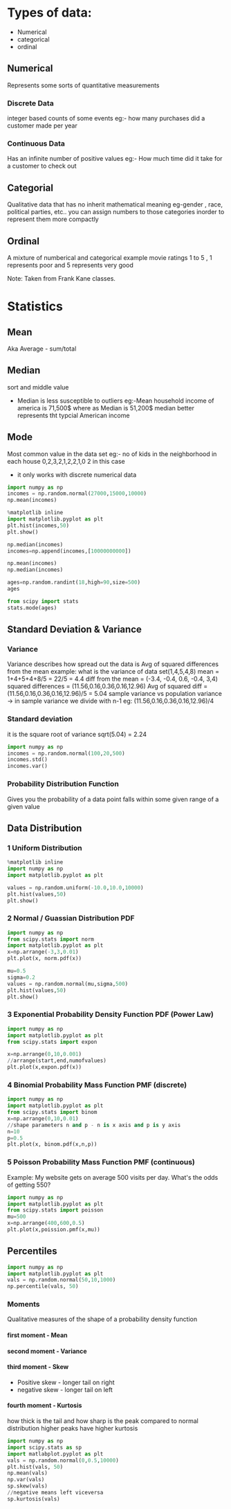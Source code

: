 # Types of data:
- Numerical
- categorical
- ordinal

## Numerical
Represents some sorts of quantitative measurements
### Discrete Data
integer based counts of some events
eg:- how many purchases did a customer made per year
### Continuous Data
Has an infinite number of positive values
eg:- How much time did it take for a customer to check out

## Categorial
Qualitative data that has no inherit mathematical meaning
eg-gender , race, political parties, etc..
you can assign numbers to those categories inorder to represent them more compactly

## Ordinal
A mixture of numberical and categorical 
example movie ratings 1 to 5 , 1 represents poor and 5 represents very good

Note: Taken from Frank Kane classes.

# Statistics
## Mean
Aka Average - sum/total

## Median
sort and middle value
* Median is less susceptible to outliers
eg:-Mean household income of america is 71,500$ where as Median is 51,200$
median better represents tht typcial American income

## Mode
Most common value in the data set
eg:- no of kids in the neighborhood in each house
0,2,3,2,1,2,2,1,0
2 in this case
* it only works with discrete numerical data

```python
import numpy as np
incomes = np.random.normal(27000,15000,10000)
np.mean(incomes)

%matplotlib inline
import matplotlib.pyplot as plt
plt.hist(incomes,50)
plt.show()

np.median(incomes)
incomes=np.append(incomes,[10000000000])

np.mean(incomes)
np.median(incomes)

ages=np.random.randint(18,high=90,size=500)
ages

from scipy import stats
stats.mode(ages)

```
## Standard Deviation & Variance
### Variance
Variance describes how spread out the data is
Avg of squared differences from the mean
example:
what is the variance of data set(1,4,5,4,8)
mean = 1+4+5+4+8/5 = 22/5 = 4.4
diff from the mean = (-3.4, -0.4, 0.6, -0.4, 3,4)
squared differences = (11.56,0.16,0.36,0.16,12.96)
Avg of squared diff = (11.56,0.16,0.36,0.16,12.96)/5 = 5.04
sample variance vs population variance -> in sample variance we divide with n-1 eg: (11.56,0.16,0.36,0.16,12.96)/4
### Standard deviation
it is the square root of variance
sqrt(5.04) = 2.24

```python
import numpy as np
incomes = np.random.normal(100,20,500)
incomes.std()
incomes.var()
```

### Probability Distribution Function
Gives you the probability of a data point falls within some given range of a given value

## Data Distribution
### 1 Uniform Distribution
```python
%matplotlib inline
import numpy as np
import matplotlib.pyplot as plt

values = np.random.uniform(-10.0,10.0,10000)
plt.hist(values,50)
plt.show()
```
### 2 Normal / Guassian Distribution PDF
```python
import numpy as np
from scipy.stats import norm
import matplotlib.pyplot as plt
x=np.arrange(-3,3,0.01)
plt.plot(x, norm.pdf(x))

mu=0.5
sigma=0.2
values = np.random.normal(mu,sigma,500)
plt.hist(values,50)
plt.show()
```
### 3 Exponential Probability Density Function PDF (Power Law)
```python
import numpy as np
import matplotlib.pyplot as plt
from scipy.stats import expon

x=np.arrange(0,10,0.001)
//arrange(start,end,numofvalues)
plt.plot(x,expon.pdf(x))
```
### 4 Binomial Probability Mass Function PMF (discrete)
```python
import numpy as np
import matplotlib.pyplot as plt
from scipy.stats import binom
x=np.arrange(0,10,0.01)
//shape parameters n and p - n is x axis and p is y axis
n=10
p=0.5
plt.plot(x, binom.pdf(x,n,p))
```

### 5 Poisson Probability Mass Function PMF (continuous)
Example: My website gets on average 500 visits per day. What's the odds of getting 550?
```python
import numpy as np
import matplotlib.pyplot as plt
from scipy.stats import poisson
mu=500
x=np.arrange(400,600,0.5)
plt.plot(x,poission.pmf(x,mu))
```

## Percentiles
```python
import numpy as np
import matplotlib.pyplot as plt
vals = np.random.normal(50,10,1000)
np.percentile(vals, 50)
```
### Moments
Qualitative measures of the shape of a probability density function
#### first moment - Mean
#### second moment - Variance
#### third moment - Skew
- Positive skew - longer tail on right
- negative skew - longer tail on left
#### fourth moment - Kurtosis
how thick is the tail and how sharp is the peak compared to normal distribution
higher peaks have higher kurtosis
```python
import numpy as np
import scipy.stats as sp
import matlabplot.pyplot as plt
vals = np.random.normal(0,0.5,10000)
plt.hist(vals, 50)
np.mean(vals)
np.var(vals)
sp.skew(vals)
//negative means left viceversa
sp.kurtosis(vals)
```








